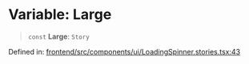 # Variable: Large

> `const` **Large**: `Story`

Defined in: [frontend/src/components/ui/LoadingSpinner.stories.tsx:43](https://github.com/lsendel/sass/blob/ca8b2b87627589617e0de57047e1f50d53e78078/frontend/src/components/ui/LoadingSpinner.stories.tsx#L43)
